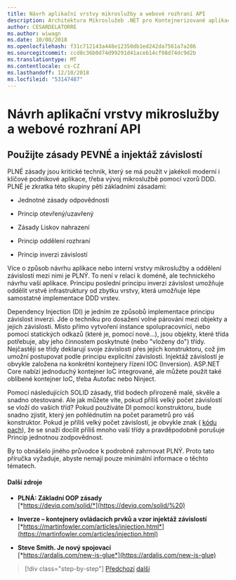 ```yaml
---
title: Návrh aplikační vrstvy mikroslužby a webové rozhraní API
description: Architektura Mikroslužeb .NET pro Kontejnerizované aplikace .NET | Stručný zmínka SOLID priciples pro návrh aplikační vrstvu.
author: CESARDELATORRE
ms.author: wiwagn
ms.date: 10/08/2018
ms.openlocfilehash: f31c712143a448e12350db1ed242da7561a7a286
ms.sourcegitcommit: ccd8c36b0d74d99291d41aceb14cf98d74dc9d2b
ms.translationtype: MT
ms.contentlocale: cs-CZ
ms.lasthandoff: 12/10/2018
ms.locfileid: "53147487"
---
```

# <a name="design-the-microservice-application-layer-and-web-api"></a>Návrh aplikační vrstvy mikroslužby a webové rozhraní API

## <a name="use-solid-principles-and-dependency-injection"></a>Použijte zásady PEVNÉ a injektáž závislostí

PLNÉ zásady jsou kritické technik, který se má použít v jakékoli moderní i klíčové podnikové aplikace, třeba vývoj mikroslužbě pomocí vzorů DDD. PLNÉ je zkratka této skupiny pěti základními zásadami:

- Jednotné zásady odpovědnosti

- Princip otevřený/uzavřený

- Zásady Liskov nahrazení

- Princip oddělení rozhraní

- Princip inverzi závislostí

Více o způsob návrhu aplikace nebo interní vrstvy mikroslužby a oddělení závislosti mezi nimi je PLNÝ. To není v relaci k doméně, ale technického návrhu vaší aplikace. Principu poslední principu inverzi závislost umožňuje oddělit vrstvě infrastruktury od zbytku vrstvy, která umožňuje lépe samostatné implementace DDD vrstev.

Dependency Injection (DI) je jedním ze způsobů implementace principu závislost inverzi. Jde o techniku pro dosažení volné párování mezi objekty a jejich závislosti. Místo přímo vytvoření instance spolupracovníci, nebo pomocí statických odkazů (které je, pomocí nové...), jsou objekty, které třída potřebuje, aby jeho činnostem poskytnuté (nebo "vloženy do") třídy. Nejčastěji se třídy deklarují svoje závislosti přes jejich konstruktoru, což jim umožní postupovat podle principu explicitní závislosti. Injektáž závislostí je obvykle založena na konkrétní kontejnery řízení IOC (Inversion). ASP.NET Core nabízí jednoduchý kontejner IoC integrované, ale můžete použít také oblíbené kontejner IoC, třeba Autofac nebo Ninject.

Pomocí následujících SOLID zásady, tříd bodech přirozeně malé, skvěle a snadno otestované. Ale jak můžete víte, pokud příliš velký počet závislostí se vloží do vašich tříd? Pokud používáte DI pomocí konstruktoru, bude snadno zjistit, který jen pohlédnutím na počet parametrů pro váš konstruktor. Pokud je příliš velký počet závislostí, je obvykle znak ( [kódu pach](https://deviq.com/code-smells/)), že se snaží docílit příliš mnoho vaší třídy a pravděpodobně porušuje Princip jednotnou zodpovědnost.

By to obnášelo jiného průvodce k podrobně zahrnovat PLNÝ. Proto tato příručka vyžaduje, abyste nemají pouze minimální informace o těchto tématech.

#### <a name="additional-resources"></a>Další zdroje

- **PLNÁ: Základní OOP zásady** \
  [*https://deviq.com/solid/*](https://deviq.com/solid/%20)

- **Inverze – kontejnery ovládacích prvků a vzor injektáž závislostí** \
  [*https://martinfowler.com/articles/injection.html*](https://martinfowler.com/articles/injection.html)

- **Steve Smith. Je nový spojovací** \
  [*https://ardalis.com/new-is-glue*](https://ardalis.com/new-is-glue)

>[!div class="step-by-step"]
>[Předchozí](nosql-database-persistence-infrastructure.md)
>[další](microservice-application-layer-implementation-web-api.md)